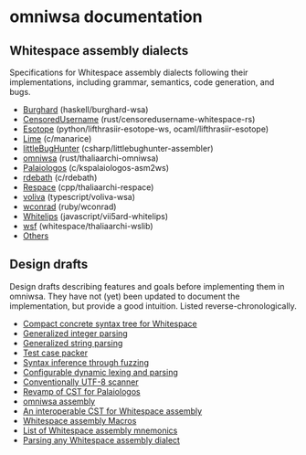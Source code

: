 # omniwsa documentation

## Whitespace assembly dialects

Specifications for Whitespace assembly dialects following their implementations,
including grammar, semantics, code generation, and bugs.

- [Burghard](dialects/burghard.md) (haskell/burghard-wsa)
- [CensoredUsername](dialects/censoredusername.md) (rust/censoredusername-whitespace-rs)
- [Esotope](dialects/esotope.md) (python/lifthrasiir-esotope-ws, ocaml/lifthrasiir-esotope)
- [Lime](dialects/lime.md) (c/manarice)
- [littleBugHunter](dialects/littlebughunter.md) (csharp/littlebughunter-assembler)
- [omniwsa](dialects/omniwsa.md) (rust/thaliaarchi-omniwsa)
- [Palaiologos](dialects/palaiologos.md) (c/kspalaiologos-asm2ws)
- [rdebath](dialects/rdebath.md) (c/rdebath)
- [Respace](dialects/respace.md) (cpp/thaliaarchi-respace)
- [voliva](dialects/voliva.md) (typescript/voliva-wsa)
- [wconrad](dialects/wconrad.md) (ruby/wconrad)
- [Whitelips](dialects/whitelips.md) (javascript/vii5ard-whitelips)
- [wsf](dialects/wsf.md) (whitespace/thaliaarchi-wslib)
- [Others](dialects/others.md)

## Design drafts

Design drafts describing features and goals before implementing them in omniwsa.
They have not (yet) been updated to document the implementation, but provide a
good intuition. Listed reverse-chronologically.

- [Compact concrete syntax tree for Whitespace](drafts/compact_ws_cst.md)
- [Generalized integer parsing](drafts/general_integer_parsing.md)
- [Generalized string parsing](drafts/general_string_parsing.md)
- [Test case packer](drafts/testpack.md)
- [Syntax inference through fuzzing](drafts/fuzz_syntax.md)
- [Configurable dynamic lexing and parsing](drafts/dynamic_parsing.md)
- [Conventionally UTF-8 scanner](drafts/scanner.md)
- [Revamp of CST for Palaiologos](drafts/cst_revamp.md)
- [omniwsa assembly](dialects/omniwsa.md)
- [An interoperable CST for Whitespace assembly](drafts/interop_cst.md)
- [Whitespace assembly Macros](drafts/macros.md)
- [List of Whitespace assembly mnemonics](drafts/mnemonics.md)
- [Parsing any Whitespace assembly dialect](drafts/parsing.md)
